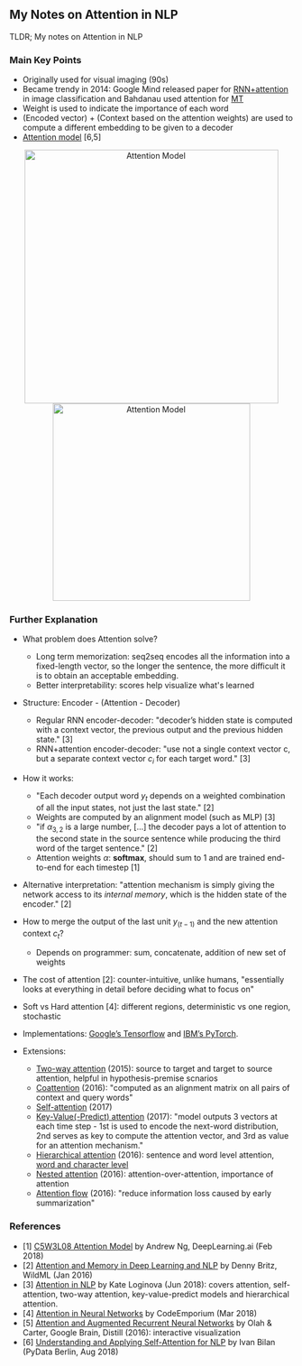 ## My Notes on Attention in NLP

TLDR; My notes on Attention in NLP 

### Main Key Points
* Originally used for visual imaging (90s)
* Became trendy in 2014: Google Mind released paper for [RNN+attention](https://papers.nips.cc/paper/5542-recurrent-models-of-visual-attention.pdf) in image classification and Bahdanau used attention for [MT](https://arxiv.org/abs/1409.0473)
* Weight is used to indicate the importance of each word
* (Encoded vector) + (Context based on the attention weights) are used to compute a different embedding to be given to a decoder
* [Attention model](https://arxiv.org/abs/1409.0473) [6,5]
<p align="center">
<img src="https://github.com/gcunhase/PaperNotes/blob/master/notes/imgs/attention_model.png" width="450" alt="Attention Model" hspace="20">
<img src="https://github.com/gcunhase/PaperNotes/blob/master/notes/imgs/attention_model_distill.png" width="350" alt="Attention Model">
</p>

### Further Explanation
* What problem does Attention solve?
    * Long term memorization: seq2seq encodes all the information into a fixed-length vector, so the longer the sentence, the more difficult it is to obtain an acceptable embedding.
    * Better interpretability: scores help visualize what's learned

* Structure: Encoder - (Attention - Decoder)
    * Regular RNN encoder-decoder: "decoder’s hidden state is computed with a context vector, the previous output and the previous hidden state." [3]
    * RNN+attention encoder-decoder: "use not a single context vector c, but a separate context vector $c_i$ for each target word." [3]

* How it works:
    * "Each decoder output word $y_t$ depends on a weighted combination of all the input states, not just the last state." [2]
    * Weights are computed by an alignment model (such as MLP) [3]
    * "if $\alpha_{3,2}$ is a large number, [...] the decoder pays a lot of attention to the second state in the source sentence while producing the third word of the target sentence." [2]
    * Attention weights $\alpha$: **softmax**, should sum to 1 and are trained end-to-end for each timestep [1]

* Alternative interpretation: "attention mechanism is simply giving the network access to its *internal memory*, which is the hidden state of the encoder." [2]

* How to merge the output of the last unit $y_(t-1)$ and the new attention context $c_t$?
    * Depends on programmer: sum, concatenate, addition of new set of weights

* The cost of attention [2]: counter-intuitive, unlike humans, "essentially looks at everything in detail before deciding what to focus on"

* Soft vs Hard attention [4]: different regions, deterministic vs one region, stochastic
* Implementations: [Google’s Tensorflow](https://github.com/google/seq2seq) and [IBM’s PyTorch](https://github.com/IBM/pytorch-seq2seq).

* Extensions:
    * [Two-way attention](https://arxiv.org/abs/1509.06664) (2015): source to target and target to source attention, helpful in hypothesis-premise scnarios
    * [Coattention](https://arxiv.org/abs/1611.01604) (2016): "computed as an alignment matrix on all pairs of context and query words"
    * [Self-attention](https://arxiv.org/abs/1706.03762) (2017)
    * [Key-Value(-Predict) attention](https://arxiv.org/abs/1702.04521) (2017): "model outputs 3 vectors at each time step - 1st is used to encode the next-word distribution, 2nd serves as key to compute the attention vector, and 3rd as value for an attention mechanism."
    * [Hierarchical attention](http://www.aclweb.org/anthology/N16-1174) (2016): sentence and word level attention, [word and character level](https://arxiv.org/abs/1707.00896)
    * [Nested attention](https://arxiv.org/abs/1607.04423) (2016): attention-over-attention, importance of attention
    * [Attention flow](https://arxiv.org/abs/1611.01603) (2016): "reduce information loss caused by early summarization"


### References
* [1] [C5W3L08 Attention Model](https://www.youtube.com/watch?v=quoGRI-1l0A) by Andrew Ng, DeepLearning.ai (Feb 2018)
* [2] [Attention and Memory in Deep Learning and NLP](http://www.wildml.com/2016/01/attention-and-memory-in-deep-learning-and-nlp/) by Denny Britz, WildML (Jan 2016)
* [3] [Attention in NLP](https://medium.com/@joealato/attention-in-nlp-734c6fa9d983) by Kate Loginova (Jun 2018): covers attention, self-attention, two-way attention, key-value-predict models and hierarchical attention.
* [4] [Attention in Neural Networks](https://www.youtube.com/watch?v=W2rWgXJBZhU) by CodeEmporium (Mar 2018)
* [5] [Attention and Augmented Recurrent Neural Networks](https://distill.pub/2016/augmented-rnns/) by Olah & Carter, Google Brain, Distill (2016): interactive visualization
* [6] [Understanding and Applying Self-Attention for NLP](https://www.youtube.com/watch?v=OYygPG4d9H0) by Ivan Bilan (PyData Berlin, Aug 2018)
